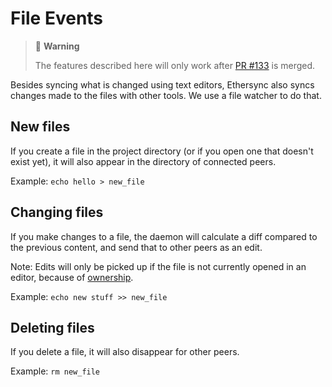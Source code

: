 # File Events

> 🚨 **Warning**
>
> The features described here will only work after [PR #133](https://github.com/ethersync/ethersync/pull/133) is merged.

Besides syncing what is changed using text editors, Ethersync also syncs changes made to the files with other tools. We use a file watcher to do that.

## New files

If you create a file in the project directory (or if you open one that doesn't exist yet), it will also appear in the directory of connected peers.

Example: `echo hello > new_file`

## Changing files

If you make changes to a file, the daemon will calculate a diff compared to the previous content, and send that to other peers as an edit.

Note: Edits will only be picked up if the file is not currently opened in an editor, because of [ownership](file-ownership.md).

Example: `echo new stuff >> new_file`

## Deleting files

If you delete a file, it will also disappear for other peers.

Example: `rm new_file`
